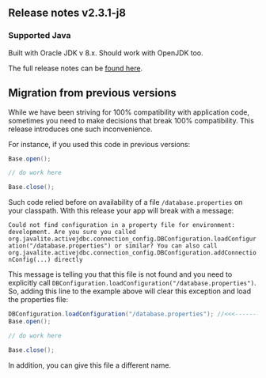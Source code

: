 ## Release notes v2.3.1-j8

### Supported Java

Built with Oracle JDK v 8.x. Should work with OpenJDK too.

The full release notes can be [found here](https://github.com/javalite/javalite/releases/tag/javalite-2.3.2-j8).



## Migration from previous versions

While we have been striving for 100% compatibility with application code, sometimes you need to make decisions that break 100% compatibility.
This release introduces one such inconvenience. 

For instance, if you used this code in previous versions: 

```java
Base.open();

// do work here

Base.close();
```  

Such code relied before on availability of a file `/database.properties` on your classpath. With this release your app will break with a message:

`Could not find configuration in a property file for environment: development. Are you sure you called org.javalite.activejdbc.connection_config.DBConfiguration.loadConfiguration("/database.properties") or similar? You can also call org.javalite.activejdbc.connection_config.DBConfiguration.addConnectionConfig(...) directly`

This message is telling you that this file is not found and you need to explicitly call `DBConfiguration.loadConfiguration("/database.properties")`. So, adding  this
 line to the example above will clear this exception and load the properties file: 
 
```java
DBConfiguration.loadConfiguration("/database.properties"); //<<<---------Add this line before you open a connection for the first time. 
Base.open();

// do work here

Base.close();
```  

In addition,  you can  give this file a different name. 
 
